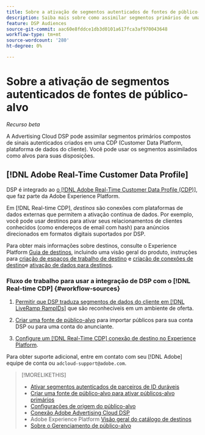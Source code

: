 ```yaml
---
title: Sobre a ativação de segmentos autenticados de fontes de público-alvo
description: Saiba mais sobre como assimilar segmentos primários de uma plataforma de dados do cliente.
feature: DSP Audiences
source-git-commit: aac60e8fddce1db3d0101a617fca3af970043648
workflow-type: tm+mt
source-wordcount: '280'
ht-degree: 0%

---
```


# Sobre a ativação de segmentos autenticados de fontes de público-alvo

<!-- Doesn't specifically explain what you can do in our UI -->
*Recurso beta*

A Advertising Cloud DSP pode assimilar segmentos primários compostos de sinais autenticados criados em uma CDP (Customer Data Platform, plataforma de dados do cliente). Você pode usar os segmentos assimilados como alvos para suas disposições.

## [!DNL Adobe Real-Time Customer Data Profile]

DSP é integrado ao [o [!DNL Adobe Real-Time Customer Data Profile (CDP)]](https://experienceleague.adobe.com/docs/experience-platform/rtcdp/overview.html), que faz parte da Adobe Experience Platform.

Em [!DNL Real-time CDP], *destinos* são conexões com plataformas de dados externas que permitem a ativação contínua de dados. Por exemplo, você pode usar destinos para ativar seus relacionamentos de clientes conhecidos (como endereços de email com hash) para anúncios direcionados em formatos digitais suportados por DSP.

Para obter mais informações sobre destinos, consulte o Experience Platform [Guia de destinos](https://experienceleague.adobe.com/docs/experience-platform/destinations/home.html), incluindo uma visão geral do produto, instruções para [criação de espaços de trabalho de destino](https://experienceleague.adobe.com/docs/experience-platform/destinations/ui/destinations-workspace.html) e [criação de conexões de destino](https://experienceleague.adobe.com/docs/experience-platform/destinations/ui/connect-destination.html)e [ativação de dados para destinos](https://experienceleague.adobe.com/docs/experience-platform/destinations/ui/activate/activate-segment-streaming-destinations.html).

### Fluxo de trabalho para usar a integração de DSP com o [!DNL Real-time CDP] {#workflow-sources}

<!-- Make sure that titles make the distinctions clear -- everything can't be "Activate XXX." -->

1. [Permitir que DSP traduza segmentos de dados do cliente em [!DNL LiveRamp RampIDs]](source-durable-id.md) que são reconhecíveis em um ambiente de oferta.<!-- I don't think I need this here: This requires DSP account-level and campaign-level settings to enable segment sharing with [!DNL LiveRamp], which will translate customer data to [!DNL RampIDs] to create targetable segments. Your DSP account team will perform this configuration. -->

1. [Criar uma fonte de público-alvo](source-create.md) para importar públicos para sua conta DSP ou para uma conta do anunciante.

1. [Configure um [!DNL Real-Time CDP] conexão de destino no Experience Platform](https://experienceleague.adobe.com/docs/experience-platform/destinations/catalog/advertising/adobe-advertising-cloud-connection.html).<!-- Verify URL once it's published. -->

Para obter suporte adicional, entre em contato com seu [!DNL Adobe] equipe de conta ou `adcloud-support@adobe.com`.

>[!MORELIKETHIS]
>
>* [Ativar segmentos autenticados de parceiros de ID duráveis](source-durable-id.md)
>* [Criar uma fonte de público-alvo para ativar públicos-alvo primários](source-create.md)
>* [Configurações de origem do público-alvo](source-settings.md)
>* [Conexão Adobe Advertising Cloud DSP](https://experienceleague.adobe.com/docs/experience-platform/destinations/catalog/advertising/adobe-advertising-cloud-connection.html)
>* Adobe Experience Platform [Visão geral do catálogo de destinos](https://experienceleague.adobe.com/docs/experience-platform/destinations/catalog/overview.html)
>* [Sobre o Gerenciamento de público-alvo](/help/dsp/audiences/audience-about.md)

